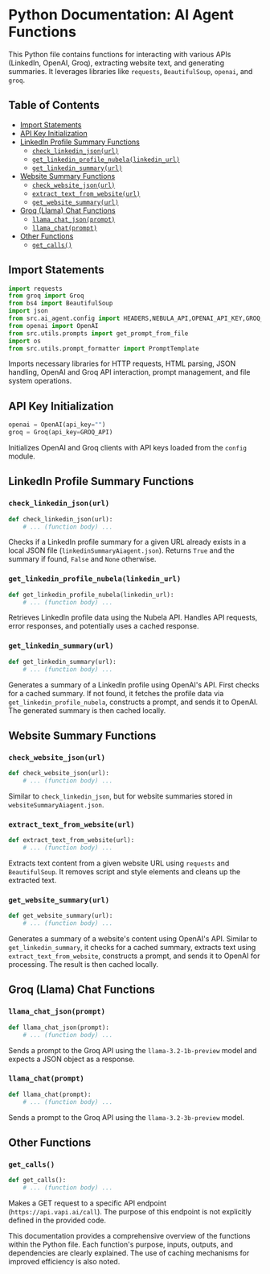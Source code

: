# Python Documentation: AI Agent Functions

This Python file contains functions for interacting with various APIs (LinkedIn, OpenAI, Groq), extracting website text, and generating summaries.  It leverages libraries like `requests`, `BeautifulSoup`, `openai`, and `groq`.

## Table of Contents

* [Import Statements](#import-statements)
* [API Key Initialization](#api-key-initialization)
* [LinkedIn Profile Summary Functions](#linkedin-profile-summary-functions)
    * [`check_linkedin_json(url)`](#check_linkedin_jsonurl)
    * [`get_linkedin_profile_nubela(linkedin_url)`](#get_linkedin_profile_nubelalinkein_url)
    * [`get_linkedin_summary(url)`](#get_linkedin_summaryurl)
* [Website Summary Functions](#website-summary-functions)
    * [`check_website_json(url)`](#check_website_jsonurl)
    * [`extract_text_from_website(url)`](#extract_text_from_websiteurl)
    * [`get_website_summary(url)`](#get_website_summaryurl)
* [Groq (Llama) Chat Functions](#groq-llama-chat-functions)
    * [`llama_chat_json(prompt)`](#llama_chat_jsonprompt)
    * [`llama_chat(prompt)`](#llama_chatprompt)
* [Other Functions](#other-functions)
    * [`get_calls()`](#get_calls)


## <a name="import-statements"></a>Import Statements

```python
import requests
from groq import Groq
from bs4 import BeautifulSoup
import json
from src.ai_agent.config import HEADERS,NEBULA_API,OPENAI_API_KEY,GROQ_API
from openai import OpenAI
from src.utils.prompts import get_prompt_from_file
import os
from src.utils.prompt_formatter import PromptTemplate
```

Imports necessary libraries for HTTP requests, HTML parsing, JSON handling, OpenAI and Groq API interaction, prompt management, and file system operations.


## <a name="api-key-initialization"></a>API Key Initialization

```python
openai = OpenAI(api_key="")
groq = Groq(api_key=GROQ_API)
```

Initializes OpenAI and Groq clients with API keys loaded from the `config` module.


## <a name="linkedin-profile-summary-functions"></a>LinkedIn Profile Summary Functions

### <a name="check_linkedin_json(url)"></a>`check_linkedin_json(url)`

```python
def check_linkedin_json(url):
    # ... (function body) ...
```

Checks if a LinkedIn profile summary for a given URL already exists in a local JSON file (`linkedinSummaryAiagent.json`). Returns `True` and the summary if found, `False` and `None` otherwise.

### <a name="get_linkedin_profile_nubela(linkedin_url)"></a>`get_linkedin_profile_nubela(linkedin_url)`

```python
def get_linkedin_profile_nubela(linkedin_url):
    # ... (function body) ...
```

Retrieves LinkedIn profile data using the Nubela API. Handles API requests, error responses, and potentially uses a cached response.

### <a name="get_linkedin_summary(url)"></a>`get_linkedin_summary(url)`

```python
def get_linkedin_summary(url):
    # ... (function body) ...
```

Generates a summary of a LinkedIn profile using OpenAI's API.  First checks for a cached summary. If not found, it fetches the profile data via `get_linkedin_profile_nubela`, constructs a prompt, and sends it to OpenAI. The generated summary is then cached locally.



## <a name="website-summary-functions"></a>Website Summary Functions

### <a name="check_website_json(url)"></a>`check_website_json(url)`

```python
def check_website_json(url):
    # ... (function body) ...
```

Similar to `check_linkedin_json`, but for website summaries stored in `websiteSummaryAiagent.json`.


### <a name="extract_text_from_website(url)"></a>`extract_text_from_website(url)`

```python
def extract_text_from_website(url):
    # ... (function body) ...
```

Extracts text content from a given website URL using `requests` and `BeautifulSoup`.  It removes script and style elements and cleans up the extracted text.


### <a name="get_website_summary(url)"></a>`get_website_summary(url)`

```python
def get_website_summary(url):
    # ... (function body) ...
```

Generates a summary of a website's content using OpenAI's API.  Similar to `get_linkedin_summary`, it checks for a cached summary, extracts text using `extract_text_from_website`, constructs a prompt, and sends it to OpenAI for processing. The result is then cached locally.


## <a name="groq-llama-chat-functions"></a>Groq (Llama) Chat Functions

### <a name="llama_chat_json(prompt)"></a>`llama_chat_json(prompt)`

```python
def llama_chat_json(prompt):
    # ... (function body) ...
```

Sends a prompt to the Groq API using the `llama-3.2-1b-preview` model and expects a JSON object as a response.


### <a name="llama_chat(prompt)"></a>`llama_chat(prompt)`

```python
def llama_chat(prompt):
    # ... (function body) ...
```

Sends a prompt to the Groq API using the `llama-3.2-3b-preview` model.



## <a name="other-functions"></a>Other Functions

### <a name="get_calls()"></a>`get_calls()`

```python
def get_calls():
    # ... (function body) ...
```

Makes a GET request to a specific API endpoint (`https://api.vapi.ai/call`).  The purpose of this endpoint is not explicitly defined in the provided code.


This documentation provides a comprehensive overview of the functions within the Python file.  Each function's purpose, inputs, outputs, and dependencies are clearly explained.  The use of caching mechanisms for improved efficiency is also noted.
